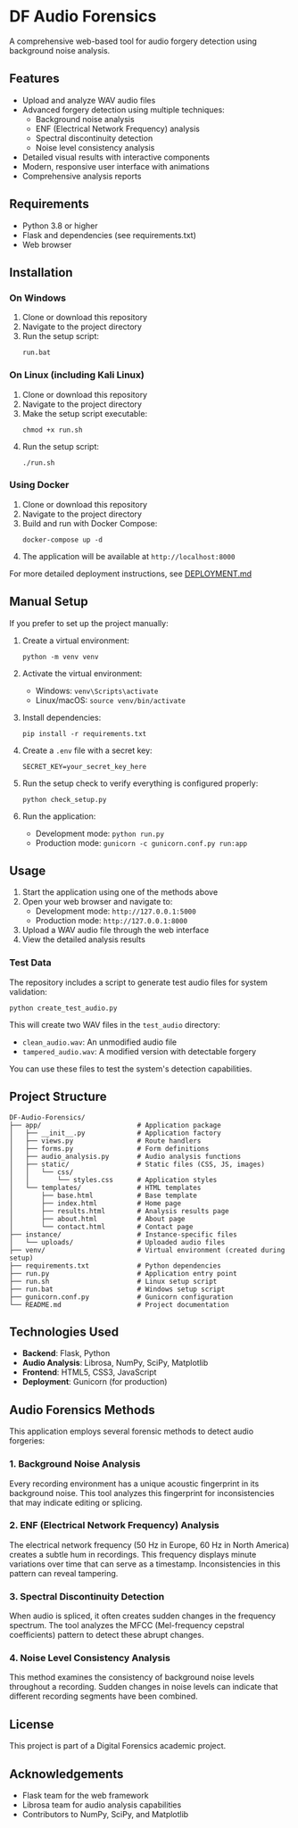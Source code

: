 # DF Audio Forensics

A comprehensive web-based tool for audio forgery detection using background noise analysis.

## Features

- Upload and analyze WAV audio files
- Advanced forgery detection using multiple techniques:
  - Background noise analysis
  - ENF (Electrical Network Frequency) analysis
  - Spectral discontinuity detection
  - Noise level consistency analysis
- Detailed visual results with interactive components
- Modern, responsive user interface with animations
- Comprehensive analysis reports

## Requirements

- Python 3.8 or higher
- Flask and dependencies (see requirements.txt)
- Web browser

## Installation

### On Windows

1. Clone or download this repository
2. Navigate to the project directory
3. Run the setup script:
   ```
   run.bat
   ```

### On Linux (including Kali Linux)

1. Clone or download this repository
2. Navigate to the project directory
3. Make the setup script executable:
   ```
   chmod +x run.sh
   ```
4. Run the setup script:
   ```
   ./run.sh
   ```

### Using Docker

1. Clone or download this repository
2. Navigate to the project directory
3. Build and run with Docker Compose:
   ```
   docker-compose up -d
   ```
4. The application will be available at `http://localhost:8000`

For more detailed deployment instructions, see [DEPLOYMENT.md](DEPLOYMENT.md)

## Manual Setup

If you prefer to set up the project manually:

1. Create a virtual environment:

   ```
   python -m venv venv
   ```

2. Activate the virtual environment:

   - Windows: `venv\Scripts\activate`
   - Linux/macOS: `source venv/bin/activate`

3. Install dependencies:

   ```
   pip install -r requirements.txt
   ```

4. Create a `.env` file with a secret key:

   ```
   SECRET_KEY=your_secret_key_here
   ```

5. Run the setup check to verify everything is configured properly:

   ```
   python check_setup.py
   ```

6. Run the application:
   - Development mode: `python run.py`
   - Production mode: `gunicorn -c gunicorn.conf.py run:app`

## Usage

1. Start the application using one of the methods above
2. Open your web browser and navigate to:
   - Development mode: `http://127.0.0.1:5000`
   - Production mode: `http://127.0.0.1:8000`
3. Upload a WAV audio file through the web interface
4. View the detailed analysis results

### Test Data

The repository includes a script to generate test audio files for system validation:

```
python create_test_audio.py
```

This will create two WAV files in the `test_audio` directory:

- `clean_audio.wav`: An unmodified audio file
- `tampered_audio.wav`: A modified version with detectable forgery

You can use these files to test the system's detection capabilities.

## Project Structure

```
DF-Audio-Forensics/
├── app/                        # Application package
│   ├── __init__.py             # Application factory
│   ├── views.py                # Route handlers
│   ├── forms.py                # Form definitions
│   ├── audio_analysis.py       # Audio analysis functions
│   ├── static/                 # Static files (CSS, JS, images)
│   │   └── css/
│   │       └── styles.css      # Application styles
│   └── templates/              # HTML templates
│       ├── base.html           # Base template
│       ├── index.html          # Home page
│       ├── results.html        # Analysis results page
│       ├── about.html          # About page
│       └── contact.html        # Contact page
├── instance/                   # Instance-specific files
│   └── uploads/                # Uploaded audio files
├── venv/                       # Virtual environment (created during setup)
├── requirements.txt            # Python dependencies
├── run.py                      # Application entry point
├── run.sh                      # Linux setup script
├── run.bat                     # Windows setup script
├── gunicorn.conf.py            # Gunicorn configuration
└── README.md                   # Project documentation
```

## Technologies Used

- **Backend**: Flask, Python
- **Audio Analysis**: Librosa, NumPy, SciPy, Matplotlib
- **Frontend**: HTML5, CSS3, JavaScript
- **Deployment**: Gunicorn (for production)

## Audio Forensics Methods

This application employs several forensic methods to detect audio forgeries:

### 1. Background Noise Analysis

Every recording environment has a unique acoustic fingerprint in its background noise. This tool analyzes this fingerprint for inconsistencies that may indicate editing or splicing.

### 2. ENF (Electrical Network Frequency) Analysis

The electrical network frequency (50 Hz in Europe, 60 Hz in North America) creates a subtle hum in recordings. This frequency displays minute variations over time that can serve as a timestamp. Inconsistencies in this pattern can reveal tampering.

### 3. Spectral Discontinuity Detection

When audio is spliced, it often creates sudden changes in the frequency spectrum. The tool analyzes the MFCC (Mel-frequency cepstral coefficients) pattern to detect these abrupt changes.

### 4. Noise Level Consistency Analysis

This method examines the consistency of background noise levels throughout a recording. Sudden changes in noise levels can indicate that different recording segments have been combined.

## License

This project is part of a Digital Forensics academic project.

## Acknowledgements

- Flask team for the web framework
- Librosa team for audio analysis capabilities
- Contributors to NumPy, SciPy, and Matplotlib
